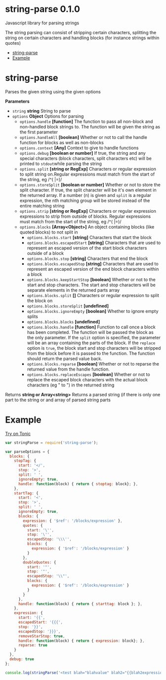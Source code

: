 # string-parse 0.1.0

Javascript library for parsing strings

The string parsing can consist of stripping certain
characters, splitting the string on certain characters and handling blocks
(for instance strings within quotes)

<!-- START doctoc generated TOC please keep comment here to allow auto update -->
<!-- DON'T EDIT THIS SECTION, INSTEAD RE-RUN doctoc TO UPDATE -->


- [string-parse](#string-parse)
- [Example](#example)

<!-- END doctoc generated TOC please keep comment here to allow auto update -->

# string-parse

Parses the given string using the given options

**Parameters**

-   `string` **string** String to parse
-   `options` **Object** Options for parsing
    -   `options.handle` **[function]** The function to pass all non-block and
               non-handled block strings to. The function will be given the string
               as the first parameter
    -   `options.handleAll` **[boolean]** Whether or not to call the handle
               function for blocks as well as non-blocks
    -   `options.context` **[Any]** Context to give to handle functions
    -   `options.debug` **[boolean or number]** If true, the string and any
               special characters (block characters, split characters etc) will be
               printed to `stdout`while parsing the string
    -   `options.split` **[string or RegExp]** Characters or regular expression to
               split string on.Regular expressions must match from the start of the
               string, eg /^( |=)/
    -   `options.storeSplit` **[boolean or number]** Whether or not to store the
               split character. If true, the split character will be it's own
               element in the returned array. If a number (n) is given and `split`
               is a regular expression, the nth matching group will be stored
               instead of the entire matching string
    -   `options.strip` **[string or RegExp]** Characters or regular expression
               expressions to strip from outside of blocks. Regular expressions must
               match from the start of the string, eg /^( |=)/
    -   `options.blocks` **[Array&lt;Object&gt;]** An object containing blocks (like quoted
               blocks) to not split in
        -   `options.blocks.start` **[string]** Characters that start the block
        -   `options.blocks.escapedStart` **[string]** Characters that are used to
                   represent an escaped version of the start block characters outside of
                   a block
        -   `options.blocks.stop` **[string]** Characters that end the block
        -   `options.blocks.escapedStop` **[string]** Characters that are used to
                   represent an escaped version of the end block characters within a
                   block
        -   `options.blocks.keepStartStop` **[boolean]** Whether or not to the start
                   and stop characters. The start and stop characters will be separate
                   elements in the returned parts array
        -   `options.blocks.split` **[]** Characters or regular expression to split
                   the block on
        -   `options.blocks.storeSplit` **[undefined]** 
        -   `options.blocks.ignoreEmpty` **[boolean]** Whether to ignore empty splits
        -   `options.blocks.blocks` **[undefined]** 
        -   `options.blocks.handle` **[function]** Function to call once a block has
                   been completed. The function will be passed the block as the only
                   parameter. If the `split` option is specified, the parameter will be
                   an array containing the parts of the block. If the `replace` option
                   is `true`, the block start and stop characters will be stripped from
                   the block before it is passed to the function. The function should
                   return the parsed value back.
        -   `options.blocks.reparse` **[boolean]** Whether or not to reparse the
                   returned value from the handle function.
        -   `options.blocks.replaceEscapes` **[boolean]** Whether or not to replace
                   the escaped block characters with the actual block characters (eg \"
                   to ") in the returned string

Returns **string or Array&lt;string&gt;** Returns a parsed string (if there is only one
         part to the string or and array of parsed string parts


# Example
[Try on Tonic](https://tonicdev.com/npm/string-parse)

```javascript
var stringParse = require('string-parse');

var parseOptions = {
  blocks: {
    stopTag: {
      start: '</',
      stop: '>',
      split: ' ',
      ignoreEmpty: true,
      handle: function(block) { return { stoptag: block}; },
    },
    startTag: {
      start: '<',
      stop: '>',
      split: ' ',
      ignoreEmpty: true,
      blocks: {
        expression: { '$ref': '/blocks/expression' },
        quotes: {
          start: '\'',
          stop: '\'',
          escapedStop: '\\\'',
          blocks: {
            expression: { '$ref': '/blocks/expression' }
          }
        },
        doubleQuotes: {
          start: '"',
          stop: '"',
          escapedStop: '\\"',
          blocks: {
            expression: { '$ref': '/blocks/expression' }
          }
        }
      },
      handle: function(block) { return { starttag: block }; },
    },
    expression: {
      start: '{{',
      escapedStart: '{{{',
      stop: '}}',
      escapedStop: '}}}',
      removeStarStop: true,
      handle: function(block) { return { expression: block}; },
      reparse: true
    }
  },
  debug: true
};

console.log(stringParse('<test blah="blahvalue" blah2="{{blah2expression part1}}" {{testblockstartexpression part1}}>{{intestblockexpression}}<inner>innertext</inner>afterinner</test>aftertest', parseOptions));

```

